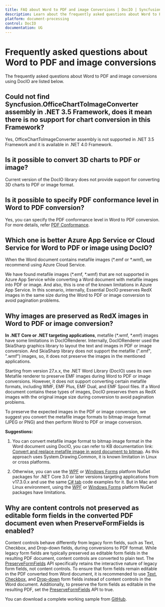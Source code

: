 ```yaml
---
title: FAQ about Word to PDF and image Conversions | DocIO | Syncfusion&reg;
description: Learn about the frequently asked questions about Word to PDF and image conversions in the .NET Word (DocIO) library.
platform: document-processing
control: DocIO
documentation: UG
---
```


# Frequently asked questions about Word to PDF and image conversions

The frequently asked questions about Word to PDF and image conversions using DocIO are listed below.

## Could not find Syncfusion.OfficeChartToImageConverter assembly in .NET 3.5 Framework, does it mean there is no support for chart conversion in this Framework? 

Yes, OfficeChartToImageConverter assembly is not supported in .NET 3.5 Framework and it is available in .NET 4.0 Framework.

## Is it possible to convert 3D charts to PDF or image?

Current version of the DocIO library does not provide support for converting 3D charts to PDF or image format.

## Is it possible to specify PDF conformance level in Word to PDF conversion?

Yes, you can specify the PDF conformance level in Word to PDF conversion. For more details, refer [PDF Conformance](https://help.syncfusion.com/document-processing/pdf/pdf-library/net/working-with-pdf-conformance).

## Which one is better Azure App Service or Cloud Service for Word to PDF or image using DocIO?

When the Word document contains metafile images (*.emf or *.wmf), we recommend using Azure Cloud Service.

We have found metafile images (*.emf, *.wmf) that are not supported in Azure App Service while converting a Word document with metafile images into PDF or image. And also, this is one of the known limitations in Azure App Service. In this scenario, internally, Essential DocIO preserves RedX images in the same size during the Word to PDF or image conversion to avoid pagination problems.

## Why images are preserved as RedX images in Word to PDF or image conversion?

**In .NET Core or .NET targeting applications**, metafile (*.wmf, *.emf) images have some limitations in DocIORenderer. Internally, DocIORenderer used the SkiaSharp graphics library to layout the text and images in PDF or image conversion. And SkiaSharp library does not support the metafile (".emf", ".wmf") images, so, it does not preserve the images in the mentioned applications.

Starting from version 27.x.x, the .NET Word Library (DocIO) uses its own Metafile renderer to preserve EMF images during Word to PDF or image conversions. However, it does not support converting certain metafile formats, including WMF, EMF Plus, EMF Dual, and EMF Spool files. If a Word document contains these types of images, DocIO preserves them as RedX images with the original image size during conversion to avoid pagination problems.

To preserve the expected images in the PDF or image conversion, we suggest you convert the metafile image formats to bitmap image format (JPEG or PNG) and then perform Word to PDF or image conversion.

**Suggestions:**

1. You can convert metafile image format to bitmap image format in the Word document using DocIO, you can refer to KB documentation link: [Convert and replace metafile image in word document to bitmap](https://support.syncfusion.com/kb/article/11331/how-to-convert-and-replace-emf-image-in-word-document-to-png-with-same-size). As this approach uses System.Drawing.Common, it is known limitation in Linux or cross platforms.

2. Otherwise, you can use the [WPF](https://www.nuget.org/packages/Syncfusion.DocToPDFConverter.Wpf/) or [Windows Forms](https://www.nuget.org/packages/Syncfusion.DocToPDFConverter.WinForms/) platform NuGet packages for .NET Core 3.0 or later versions targeting applications from v17.3.0.x and use the same [C# tab](https://help.syncfusion.com/document-processing/word/conversions/word-to-pdf/net/word-to-pdf) code examples for it. But in Mac and Linux environment, using the [WPF](https://www.nuget.org/packages/Syncfusion.DocToPDFConverter.Wpf) or [Windows Forms](https://www.nuget.org/packages/Syncfusion.DocToPDFConverter.WinForms/) platform NuGet packages have limitations.

## Why are content controls not preserved as editable form fields in the converted PDF document even when PreserveFormFields is enabled? 

Content controls behave differently from legacy form fields, such as Text, Checkbox, and Drop-down fields, during conversions to PDF format. While legacy form fields are typically preserved as editable form fields in the resulting PDF document, content controls are converted to plain text. The [PreserveFormFields](https://help.syncfusion.com/cr/document-processing/Syncfusion.DocToPDFConverter.DocToPDFConverterSettings.html#Syncfusion_DocToPDFConverter_DocToPDFConverterSettings_PreserveFormFields) API specifically retains the interactive nature of legacy form fields, not content controls.
To ensure that form fields remain editable in the PDF converted from Word document, it is recommended to use [Text](https://help.syncfusion.com/document-processing/word/word-library/net/working-with-form-fields#text-form-field), [Checkbox](https://help.syncfusion.com/document-processing/word/word-library/net/working-with-form-fields#check-box), and [Drop-down](https://help.syncfusion.com/document-processing/word/word-library/net/working-with-form-fields#drop-down) form fields instead of content controls in the Word document. Additionally, to preserve the form fields as editable in the resulting PDF, set the [PreserveFormFields](https://help.syncfusion.com/cr/document-processing/Syncfusion.DocToPDFConverter.DocToPDFConverterSettings.html#Syncfusion_DocToPDFConverter_DocToPDFConverterSettings_PreserveFormFields) API to true.

You can download a complete working sample from [GitHub](https://github.com/SyncfusionExamples/DocIO-Examples/tree/main/Word-to-PDF-Conversion/Create-fillable-PDF-from-Word).
